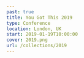 ```yaml
---
past: true
title: You Got This 2019
type: Conference
location: London, UK
start: 2019-01-19T10:00:00
cover: 2019.png
url: /collections/2019
---
```

